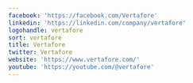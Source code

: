 ```yaml
---
facebook: 'https://facebook.com/Vertafore'
linkedin: 'https://linkedin.com/company/vertafore'
logohandle: vertafore
sort: vertafore
title: Vertafore
twitter: Vertafore
website: 'https://www.vertafore.com/'
youtube: 'https://youtube.com/@vertafore'
---
```

